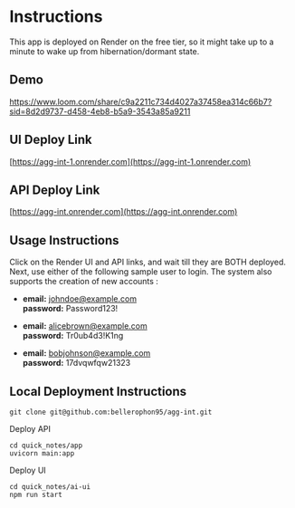 # Instructions

This app is deployed on Render on the free tier, so it might take up to a minute to wake up from hibernation/dormant state.

## Demo

https://www.loom.com/share/c9a2211c734d4027a37458ea314c66b7?sid=8d2d9737-d458-4eb8-b5a9-3543a85a9211



## UI Deploy Link
[https://agg-int-1.onrender.com](https://agg-int-1.onrender.com)

## API Deploy Link
[https://agg-int.onrender.com](https://agg-int.onrender.com)



## Usage Instructions

Click on the Render UI and API links, and wait till they are BOTH deployed. Next, use either of the following sample user to login. The system also supports the creation of new accounts :

- **email:** johndoe@example.com  
  **password:** Password123!

- **email:** alicebrown@example.com  
  **password:** Tr0ub4d3!K1ng

- **email:** bobjohnson@example.com  
  **password:** 17dvqwfqw21323


## Local Deployment Instructions

```
git clone git@github.com:bellerophon95/agg-int.git
```

Deploy API

```
cd quick_notes/app
uvicorn main:app
```

Deploy UI
```
cd quick_notes/ai-ui
npm run start
```



